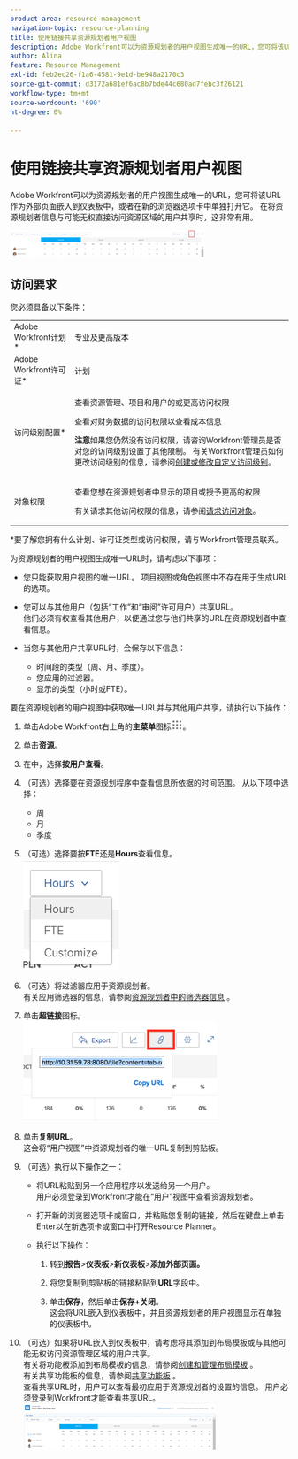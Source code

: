 ```yaml
---
product-area: resource-management
navigation-topic: resource-planning
title: 使用链接共享资源规划者用户视图
description: Adobe Workfront可以为资源规划者的用户视图生成唯一的URL，您可将该URL作为外部页面嵌入到仪表板中，或者在新的浏览器选项卡中单独打开它。 在将资源规划者信息与可能无权直接访问资源区域的用户共享时，这非常有用。
author: Alina
feature: Resource Management
exl-id: feb2ec26-f1a6-4581-9e1d-be948a2170c3
source-git-commit: d3172a681ef6ac8b7bde44c680ad7febc3f26121
workflow-type: tm+mt
source-wordcount: '690'
ht-degree: 0%

---
```


# 使用链接共享资源规划者用户视图

Adobe Workfront可以为资源规划者的用户视图生成唯一的URL，您可将该URL作为外部页面嵌入到仪表板中，或者在新的浏览器选项卡中单独打开它。 在将资源规划者信息与可能无权直接访问资源区域的用户共享时，这非常有用。

![](assets/rp-user-view-with-link-highlight-350x49.png)

## 访问要求

您必须具备以下条件：

<table style="table-layout:auto"> 
 <col> 
 <col> 
 <tbody> 
  <tr> 
   <td role="rowheader">Adobe Workfront计划*</td> 
   <td> <p>专业及更高版本</p> </td> 
  </tr> 
  <tr> 
   <td role="rowheader">Adobe Workfront许可证*</td> 
   <td> <p>计划 </p> </td> 
  </tr> 
  <tr> 
   <td role="rowheader">访问级别配置*</td> 
   <td> <p>查看资源管理、项目和用户的或更高访问权限</p> <p>查看对财务数据的访问权限以查看成本信息 </p> <p><b>注意</b>如果您仍然没有访问权限，请咨询Workfront管理员是否对您的访问级别设置了其他限制。 有关Workfront管理员如何更改访问级别的信息，请参阅<a href="../../administration-and-setup/add-users/configure-and-grant-access/create-modify-access-levels.md" class="MCXref xref">创建或修改自定义访问级别</a>。</p> </td> 
  </tr> 
  <tr> 
   <td role="rowheader">对象权限</td> 
   <td> <p>查看您想在资源规划者中显示的项目或授予更高的权限</p> <p>有关请求其他访问权限的信息，请参阅<a href="../../workfront-basics/grant-and-request-access-to-objects/request-access.md" class="MCXref xref">请求访问对象</a>。</p> </td> 
  </tr> 
 </tbody> 
</table>

&#42;要了解您拥有什么计划、许可证类型或访问权限，请与Workfront管理员联系。


为资源规划者的用户视图生成唯一URL时，请考虑以下事项：

* 您只能获取用户视图的唯一URL。 项目视图或角色视图中不存在用于生成URL的选项。
* 您可以与其他用户（包括“工作”和“审阅”许可用户）共享URL。\
  他们必须有权查看其他用户，以便通过您与他们共享的URL在资源规划者中查看信息。
* 当您与其他用户共享URL时，会保存以下信息：

   * 时间段的类型（周、月、季度）。
   * 您应用的过滤器。
   * 显示的类型（小时或FTE）。

要在资源规划者的用户视图中获取唯一URL并与其他用户共享，请执行以下操作：

1. 单击Adobe Workfront右上角的&#x200B;**主菜单**&#x200B;图标![](assets/main-menu-icon.png)。

1. 单击&#x200B;**资源**。
1. 在中，选择&#x200B;**按用户查看**。
1. （可选）选择要在资源规划程序中查看信息所依据的时间范围。 从以下项中选择：

   * 周
   * 月
   * 季度

1. （可选）选择要按&#x200B;**FTE**&#x200B;还是&#x200B;**Hours**&#x200B;查看信息。\
   ![RP_hours_or_fte_in_user_view.png](assets/rp-hours-or-fte-in-user-view.png)

1. （可选）将过滤器应用于资源规划者。\
   有关应用筛选器的信息，请参阅[资源规划者中的筛选器信息](../../resource-mgmt/resource-planning/filter-resource-planner.md) 。

1. 单击&#x200B;**超链接**&#x200B;图标。\
   ![RP_Storm_generate_URL_with_copy_URL_link.png](assets/rp-storm-generate-url-with-copy-url-link-350x182.png)

1. 单击&#x200B;**复制URL**。\
   这会将“用户视图”中资源规划者的唯一URL复制到剪贴板。

1. （可选）执行以下操作之一：  

   * 将URL粘贴到另一个应用程序以发送给另一个用户。\
     用户必须登录到Workfront才能在“用户”视图中查看资源规划者。
   * 打开新的浏览器选项卡或窗口，并粘贴您复制的链接，然后在键盘上单击Enter以在新选项卡或窗口中打开Resource Planner。
   * 执行以下操作：

     <!--   
     <MadCap:conditionalText data-mc-conditions="QuicksilverOrClassic.Draft mode">   
     (NOTE:&nbsp;turn this into a numbered list)   
     </MadCap:conditionalText>   
     -->

      1. 转到&#x200B;**报告**>**仪表板**>**新仪表板**>**添加外部页面。**

      1. 将您复制到剪贴板的链接粘贴到&#x200B;**URL**&#x200B;字段中。
      1. 单击&#x200B;**保存**，然后单击&#x200B;**保存+关闭**。\
         这会将URL嵌入到仪表板中，并且资源规划者的用户视图显示在单独的仪表板中。

1. （可选）如果将URL嵌入到仪表板中，请考虑将其添加到布局模板或与其他可能无权访问资源管理区域的用户共享。\
   有关将功能板添加到布局模板的信息，请参阅[创建和管理布局模板](../../administration-and-setup/customize-workfront/use-layout-templates/create-and-manage-layout-templates.md) 。\
   有关共享功能板的信息，请参阅[共享功能板](../../reports-and-dashboards/dashboards/creating-and-managing-dashboards/share-dashboard.md) 。\
   查看共享URL时，用户可以查看最初应用于资源规划者的设置的信息。 用户必须登录到Workfront才能查看共享URL。\
   ![user_view_dashoard_from_unique_url.png](assets/user-view-dashoard-from-unique-url-350x85.png)
